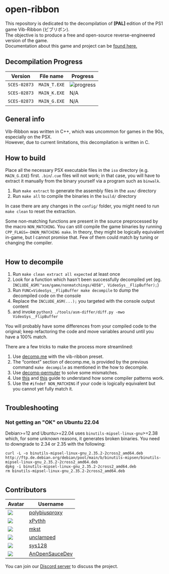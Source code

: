 # open-ribbon
This repository is dedicated to the decompilation of **[PAL]** edition of the PS1 game Vib-Ribbon (ビブリボン). <br>
The objective is to produce a free and open-source reverse-engineered version of the game. <br>
Documentation about this game and project can be [found here.](https://github.com/open-ribbon/documentation)


## Decompilation Progress

| Version      | File name  | Progress
|--------------|------------|----------
| `SCES-02873` | `MAIN_T.EXE` | ![progress](https://img.shields.io/endpoint?url=https://raw.githubusercontent.com/polybiusproxy/open-ribbon/gh-report/assets/progress-sces028.json)
| `SCES-02873` | `MAIN_K.EXE`  | N/A 
| `SCES-02873` | `MAIN_G.EXE`  | N/A 

## General info

Vib-Ribbon was written in C++, which was uncommon for games in the 90s, especially on the PSX.<br>
However, due to current limitations, this decompilation is written in C.

## How to build

Place all the necessary PSX executable files in the `iso` directory (e.g. `MAIN_G.EXE`) first.
`.bin`/`.cue` files will not work; in that case, you will have to extract it manually from the binary yourself via a program such as `binwalk`.

 1. Run `make extract` to generate the assembly files in the `asm/` directory
 1. Run `make all` to compile the binaries in the `build/` directory

In case there are any changes in the `config/` folder, you might need to run `make clean` to reset the extraction.

Some non-matching functions are present in the source preprocessed by the macro `NON_MATCHING`. You can still compile the game binaries by running `CPP_FLAGS=-DNON_MATCHING make`. In theory, they might be logically equivalent in-game, but I cannot promise that. Few of them could match by tuning or changing the compiler.

#
## How to decompile

1. Run `make clean extract all expected` at least once
1. Look for a function which hasn't been successfully decompiled yet (eg. `INCLUDE_ASM("asm/game/nonmatchings/4D58", VideoSys__FlipBuffer);`)
1. Run `FUNC=VideoSys__FlipBuffer make decompile` to dump the decompiled code on the console
1. Replace the `INCLUDE_ASM(...);` you targeted with the console output content
1. and invoke `python3 ./tools/asm-differ/diff.py -mwo VideoSys__FlipBuffer`

You will probably have some differences from your compiled code to the original; keep refactoring the code and move variables around until you have a 100% match.

There are a few tricks to make the process more streamlined:

1. Use [decomp.me](https://decomp.me/) with the vib-ribbon preset.
1. The “context” section of decomp.me, is provided by the previous command `make decompile` as mentioned in the how to decompile.
1. Use [decomp-permuter](https://github.com/simonlindholm/decomp-permuter) to solve some mismatches.
1. Use [this](https://github.com/mkst/sssv/wiki/Jump-Tables) and [this](https://github.com/pmret/papermario/wiki/GCC-2.8.1-Tips-and-Tricks) guide to understand how some compiler patterns work.
1. Use the `#ifndef NON_MATCHING` if your code is logically equivalent but you cannot yet fully match it.

#
## Troubleshooting

### Not getting an "OK" on Ubuntu 22.04

Debian>=12 and Ubuntu>=22.04 uses `binutils-mipsel-linux-gnu`>=2.38 which, for some unknown reasons, it generates broken binaries. You need to downgrade to 2.34 or 2.35 with the following:

```shell
curl -L -o binutils-mipsel-linux-gnu_2.35.2-2cross2_amd64.deb http://ftp.de.debian.org/debian/pool/main/b/binutils-mipsen/binutils-mipsel-linux-gnu_2.35.2-2cross2_amd64.deb
dpkg -i binutils-mipsel-linux-gnu_2.35.2-2cross2_amd64.deb
rm binutils-mipsel-linux-gnu_2.35.2-2cross2_amd64.deb
```

#
## Contributors

| Avatar | Username |
| ------ | -------- | 
| ![](https://avatars.githubusercontent.com/u/47796739?s=64) | [polybiusproxy](https://github.com/polybiusproxy)
| ![](https://avatars.githubusercontent.com/u/52961795?s=64) | [xPythh](https://github.com/xPythh) |
| ![](https://avatars.githubusercontent.com/u/22226349?s=64) | [mkst](https://github.com/mkst)
| ![](https://i.imgur.com/vtsmp8m.png) 						 | [unclamped](https://github.com/unclamped) 
| ![](https://avatars.githubusercontent.com/u/70072571?s=64) | [sys128](https://github.com/sys128)
| ![](https://avatars.githubusercontent.com/u/119765865?s=64) | [AnOpenSauceDev](https://github.com/AnOpenSauceDev)

You can join our [Discord server](https://discord.gg/n5TPTBvGjE) to discuss the project.
